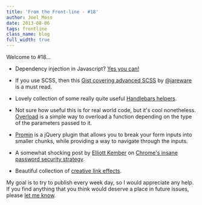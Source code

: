 ```yaml
---
title: 'From the Front-line - #18'
author: Joel Moss
date: 2013-08-06
tags: frontline
class_name: blog
full_width: true
---
```


Welcome to #18...

- Dependency injection in Javascript? [Yes you can!](https://github.com/jcreamer898/bindr)

- If you use SCSS, then this [Gist covering advanced SCSS](https://gist.github.com/jareware/4738651) by [@jareware](https://github.com/jareware) is a must read.

- Lovely collection of some really quite useful [Handlebars helpers](https://github.com/assemble/handlebars-helpers).

- Not sure how useful this is for real world code, but it's cool nonetheless. [Overload](https://github.com/mariusGundersen/Overload) is a simple way to overload a function depending on the type of the parameters passed to it.

- [Promin](http://timseverien.nl/promin/) is a jQuery plugin that allows you to break your form inputs into smaller chunks, while providing a way to navigate through the inputs.

- A somewhat shocking post by [Elliott Kember](https://twitter.com/elliottkember) on [Chrome's insane password security strategy](http://blog.elliottkember.com/chromes-insane-password-security-strategy).

- Beautiful collection of [creative link effects](http://tympanus.net/Development/CreativeLinkEffects/).

My goal is to try to publish every week day, so I would appreciate any help. If you find anything that you think would deserve a place in future issues, please [let me know](mailto:jmoss@codio.com).